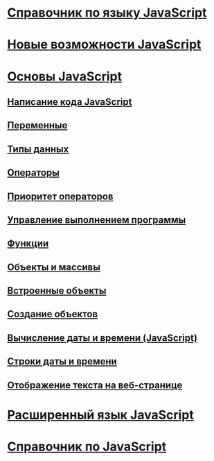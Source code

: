 # [Справочник по языку JavaScript](javascript-language-reference.md)
# [Новые возможности JavaScript](what-s-new-in-javascript.md)
# [Основы JavaScript](javascript-fundamentals.md)
## [Написание кода JavaScript](writing-javascript-code.md)
## [Переменные](variables-javascript.md)
## [Типы данных](data-types-javascript.md)
## [Операторы](operators-javascript.md)
## [Приоритет операторов](operator-subtractprecedence-javascript.md)
## [Управление выполнением программы](controlling-program-flow-javascript.md)
## [Функции](functions-javascript.md)
## [Объекты и массивы](objects-and-arrays-javascript.md)
## [Встроенные объекты](intrinsic-objects-javascript.md)
## [Создание объектов](creating-objects-javascript.md)
## [Вычисление даты и времени (JavaScript)](calculating-dates-and-times-javascript.md)
## [Строки даты и времени](date-and-time-strings-javascript.md)
## [Отображение текста на веб-странице](displaying-text-in-a-webpage-javascript.md)
# [Расширенный язык JavaScript](advanced/TOC.md)
# [Справочник по JavaScript](reference/TOC.md)